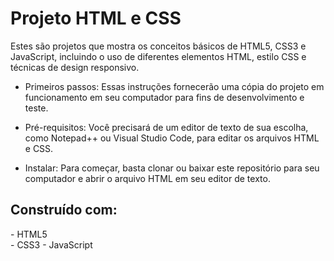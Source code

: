 <h1>Projeto HTML e CSS</h1>

Estes são projetos que mostra os conceitos básicos de HTML5, CSS3 e JavaScript, incluindo o uso de diferentes elementos HTML, estilo CSS e técnicas de design responsivo.

* Primeiros passos:
Essas instruções fornecerão uma cópia do projeto em funcionamento em seu computador para fins de desenvolvimento e teste.

* Pré-requisitos:
Você precisará de um editor de texto de sua escolha, como Notepad++ ou Visual Studio Code, para editar os arquivos HTML e CSS.

* Instalar:
Para começar, basta clonar ou baixar este repositório para seu computador e abrir o arquivo HTML em seu editor de texto.

<h2>Construído com:</h2>
- HTML5<br>
- CSS3
- JavaScript
